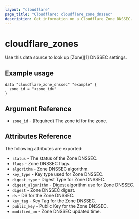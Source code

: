 ```yaml
---
layout: "cloudflare"
page_title: "Cloudflare: cloudflare_zone_dnssec"
description: Get information on a Cloudflare Zone DNSSEC.
---
```


# cloudflare_zones

Use this data source to look up [Zone][1] DNSSEC settings.

## Example usage

```hcl
data "cloudflare_zone_dnssec" "example" {
  zone_id = "<zone_id>"
}
```

## Argument Reference

- `zone_id` - (Required) The zone id for the zone.

## Attributes Reference

The following attributes are exported:

- `status` - The status of the Zone DNSSEC.
- `flags` - Zone DNSSEC flags.
- `algorithm` - Zone DNSSEC algorithm.
- `key_type` - Key type used for Zone DNSSEC.
- `digest_type` - Digest Type for Zone DNSSEC.
- `digest_algorithm` - Digest algorithm use for Zone DNSSEC.
- `digest` - Zone DNSSEC digest.
- `ds` - DS for the Zone DNSSEC.
- `key_tag` - Key Tag for the Zone DNSSEC.
- `public_key` - Public Key for the Zone DNSSEC.
- `modified_on` - Zone DNSSEC updated time.
